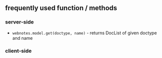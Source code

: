 ## frequently used function / methods

### server-side

* `webnotes.model.get(doctype, name)` - returns DocList of given doctype and name


### client-side
